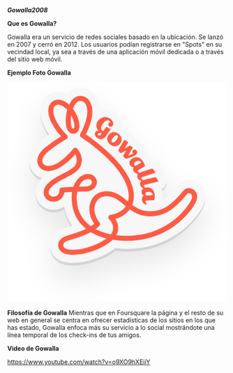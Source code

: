 _**Gowalla2008**_

**Que es Gowalla?**

Gowalla era un servicio de redes sociales basado en la ubicación. Se lanzó en 2007 y cerró en 2012. Los usuarios podían registrarse en "Spots" en su vecindad local, ya sea a través de una aplicación móvil dedicada o a través del sitio web móvil.

**Ejemplo Foto Gowalla**

![archive](https://github.com/TonyGutierrez20/SMX2_M8UF1A1_Gowalla---2008_TonyLahjaji/blob/main/5f8dd8069959243a5679fa62_art__sticker-shadow--x320.png)

**Filosofía de Gowalla**
Mientras que en Foursquare la página y el resto de su web en general se centra en ofrecer estadísticas de los sitios en los que has estado, Gowalla enfoca más su servicio a lo social mostrándote una línea temporal de los check-ins de tus amigos.

**Video de Gowalla**

https://www.youtube.com/watch?v=o9XO9hXEiiY
